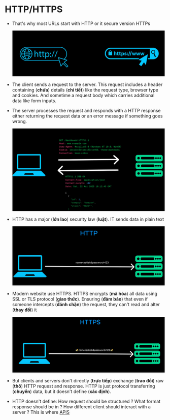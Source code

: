 # HTTP/HTTPS

- That's why most URLs start with HTTP or it secure version HTTPs

  ![Images Demo](./images/http/1.webp)

- The client sends a request to the server. This request includes a header containing (**chứa**) details (**chi tiết**) like the request type, browser type and cookies. And sometime a request body which carries additional data like form inputs.

- The server processes the request and responds with a HTTP response either returning the request data or an error message if something goes wrong.

  ![Images Demo](./images/http/2.webp)

- HTTP has a major (**lớn lao**) security law (**luật**). IT sends data in plain text

  ![Images Demo](./images/http/3.webp)

- Modern website use HTTPS. HTTPS encrypts (**mã hóa**) all data using SSL or TLS protocol (**giao thức**). Ensuring (**đảm bảo**) that even if someone intercepts (**đánh chặn**) the request, they can't read and alter (**thay đổi**) it

  ![Images Demo](./images/http/4.webp)

- But clients and servers don't directly (**trực tiếp**) exchange (**trao đổi**) raw (**thô**) HTTP request and response. HTTP is just protocol transferring (**chuyển**) data, but it doesn't define (**xác định**).

- HTTP doesn't define: How request should be structured ? What format response should be in ? How different client should interact with a server ? This is where [APIS](./7_api.md)
